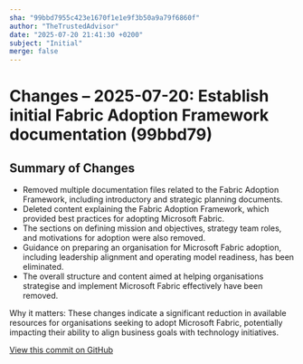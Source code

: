 ```yaml
---
sha: "99bbd7955c423e1670f1e1e9f3b50a9a79f6860f"
author: "TheTrustedAdvisor"
date: "2025-07-20 21:41:30 +0200"
subject: "Initial"
merge: false
---
```


# Changes – 2025-07-20: Establish initial Fabric Adoption Framework documentation (99bbd79)

## Summary of Changes

- Removed multiple documentation files related to the Fabric Adoption Framework, including introductory and strategic planning documents.
- Deleted content explaining the Fabric Adoption Framework, which provided best practices for adopting Microsoft Fabric.
- The sections on defining mission and objectives, strategy team roles, and motivations for adoption were also removed.
- Guidance on preparing an organisation for Microsoft Fabric adoption, including leadership alignment and operating model readiness, has been eliminated.
- The overall structure and content aimed at helping organisations strategise and implement Microsoft Fabric effectively have been removed.

Why it matters: These changes indicate a significant reduction in available resources for organisations seeking to adopt Microsoft Fabric, potentially impacting their ability to align business goals with technology initiatives.

[View this commit on GitHub](https://github.com/TheTrustedAdvisor/FabricAdoptionFramework/commit/99bbd7955c423e1670f1e1e9f3b50a9a79f6860f)

